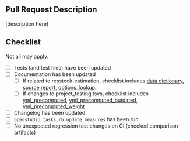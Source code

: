 ## Pull Request Description

[description here]

## Checklist

Not all may apply:

- [ ] Tests (and test files) have been updated
- [ ] Documentation has been updated
  - [ ] If related to resstock-estimation, checklist includes [data dictionary](https://github.com/NREL/resstock/tree/develop/resources/data/dictionary), [source report](https://github.com/NREL/resstock/tree/develop/project_national/resources/source_report.csv), [options_lookup](https://github.com/NREL/resstock/blob/develop/resources/options_lookup.tsv).
  - [ ] If changes to project_testing tsvs, checklist includes [yml_precomputed](https://github.com/NREL/resstock/tree/develop/test/tests_yml_files/yml_precomputed), [yml_precomputed_outdated](https://github.com/NREL/resstock/tree/develop/test/tests_yml_files/yml_precomputed_outdated), [yml_precomputed_weight](https://github.com/NREL/resstock/tree/develop/test/tests_yml_files/yml_precomputed_weight)
- [ ] Changelog has been updated
- [ ] `openstudio tasks.rb update_measures` has been run
- [ ] No unexpected regression test changes on CI (checked comparison artifacts)
